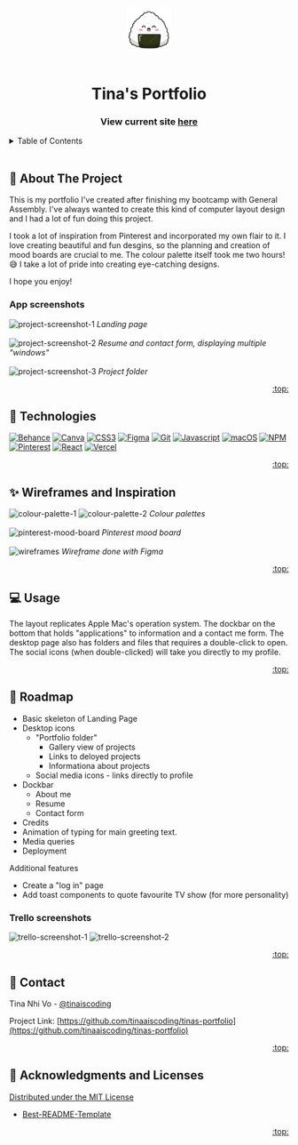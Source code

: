 <a name="readme-top"></a>

<!-- PROJECT SHIELDS -->
<!--
*** I'm using markdown "reference style" links for readability.
*** Reference links are enclosed in brackets [ ] instead of parentheses ( ).
*** See the bottom of this document for the declaration of the reference variables
*** for contributors-url, forks-url, etc. This is an optional, concise syntax you may use.
*** https://www.markdownguide.org/basic-syntax/#reference-style-links
-->

<!-- PROJECT LOGO -->
<div align="center">
  <img src="./src/images/READMEImages/onigiri2.png" alt="hello" width="80"> 
</div>
<!--
<div align="center">
  <a href="https://github.com/tinaaiscoding/tinas-portfolio">
    <img src="images/logo.png" alt="Logo" width="80" height="80">
  </a>
-->
<br>

<h1 align="center">Tina's Portfolio</h1>
  <h3 align="center">
    View current site <a href="https://tina-vo.vercel.app/">here</a>
  </h3>
</div>

<!-- TABLE OF CONTENTS -->
<details>
  <summary>Table of Contents</summary>
  <ol>
    <li><a href="#pencil-about-the-project">About The Project</a></li>
    <li><a href="#rocket-technologies">Technologies</a></li>
    <li><a href="#sparkles-wireframes-and-inspiration">Wireframes and Inspiration</a></li>
    <li><a href="#computer-usage">Usage</a></li>
    <li><a href="#car-roadmap">Roadmap</a></li>
    <li><a href="#iphone-contact">Contact</a></li>
    <li><a href="#bow-acknowledgments-and-licenses">Acknowledgments and Licenses</a></li>
  </ol>
</details>

<br>
<!-- ABOUT THE PROJECT -->

## :pencil: About The Project

<!-- [![Product Name Screen Shot][product-screenshot]](https://example.com) -->

This is my portfolio I've created after finishing my bootcamp with General Assembly. I've always wanted to create this kind of computer layout design and I had a lot of fun doing this project.

I took a lot of inspiration from Pinterest and incorporated my own flair to it. I love creating beautiful and fun desgins, so the planning and creation of mood boards are crucial to me. The colour palette itself took me two hours! 😅 I take a lot of pride into creating eye-catching designs.

I hope you enjoy!

### App screenshots 
![project-screenshot-1](/tinas-portfolio/src/images/READMEImages/project-screenshot-1.png)
_Landing page_
<br>
<br>
![project-screenshot-2](/tinas-portfolio/src/images/READMEImages/project-screenshot-2.png)
_Resume and contact form, displaying multiple "windows"_
<br>
<br>
![project-screenshot-3](/tinas-portfolio/src/images/READMEImages/project-screenshot-3.png)
_Project folder_
<p align="right"><a href="#readme-top">:top:</a></p>

## :rocket: Technologies

[![Behance][behance]][behance-url]
[![Canva][canva]][canva-url]
[![CSS3][css3]][css-url]
[![Figma][figma]][figma-url]
[![Git][git]][git-url]
[![Javascript][javascript]][javascript-url]
[![macOS][macOS]][macOS-url]
[![NPM][npm]][npm-url]
[![Pinterest][pinterest]][pinterest-url]
[![React][react.js]][react-url]
[![Vercel][vercel]][vercel-url]

<p align="right"><a href="#readme-top">:top:</a></p>

## :sparkles: Wireframes and Inspiration

![colour-palette-1](/tinas-portfolio/src/images/READMEImages/colour-palette-1.png)
![colour-palette-2](/tinas-portfolio/src/images/READMEImages/colour-palette-2.png)
*Colour palettes*
<br>
<br>
![pinterest-mood-board](/tinas-portfolio/src/images/READMEImages/pinterest-mood-board.png)
*Pinterest mood board*
<br>
<br>
![wireframes](/tinas-portfolio/src/images/READMEImages/wireframes.png)
*Wireframe done with Figma*

<p align="right"><a href="#readme-top">:top:</a></p>

<!-- USAGE EXAMPLES -->

## :computer: Usage

The layout replicates Apple Mac's operation system. The dockbar on the bottom that holds "applications" to information and a contact me form. The desktop page also has folders and files that requires a double-click to open. The social icons (when double-clicked) will take you directly to my profile.

<p align="right"><a href="#readme-top">:top:</a></p>

<!-- ROADMAP -->

## :car: Roadmap

- Basic skeleton of Landing Page
- Desktop icons
  - "Portfolio folder"
    - Gallery view of projects
    - Links to deloyed projects
    - Informationa about projects
  - Social media icons - links directly to profile
- Dockbar
  - About me
  - Resume
  - Contact form
- Credits
- Animation of typing for main greeting text.
- Media queries
- Deployment

Additional features

- Create a "log in" page
- Add toast components to quote favourite TV show (for more personality)

### Trello screenshots
![trello-screenshot-1](/tinas-portfolio/src/images/READMEImages/trello-screenshot-1.png)
![trello-screenshot-2](/tinas-portfolio/src/images/READMEImages/trello-screenshot-2.png)

<!-- See the [open issues](https://github.com/tinaaiscoding/tinas-portfolio/issues) for a full list of proposed features (and known issues). -->

<p align="right"><a href="#readme-top">:top:</a></p>

<!-- CONTACT -->

## :iphone: Contact

Tina Nhi Vo - [@tinaiscoding](https://twitter.com/tinaiscoding)

Project Link: [https://github.com/tinaaiscoding/tinas-portfolio](https://github.com/tinaaiscoding/tinas-portfolio)

<p align="right"><a href="#readme-top">:top:</a></p>

<!-- ACKNOWLEDGMENTS & LICENSE -->

## :bow: Acknowledgments and Licenses

[Distributed under the MIT License](https://github.com/othneildrew/Best-README-Template/blob/master/LICENSE.txt)

- [Best-README-Template](https://github.com/othneildrew/Best-README-Template)
<!-- * []()
- []() -->

<p align="right"><a href="#readme-top">:top:</a></p>

<!-- MARKDOWN LINKS & IMAGES -->
<!-- https://www.markdownguide.org/basic-syntax/#reference-style-links -->

[contributors-shield]: https://img.shields.io/github/contributors/tinaaiscoding/tinas-portfolio.svg?style=for-the-badge
[contributors-url]: https://github.com/tinaaiscoding/tinas-portfolio/graphs/contributors
[forks-shield]: https://img.shields.io/github/forks/tinaaiscoding/tinas-portfolio.svg?style=for-the-badge
[forks-url]: https://github.com/tinaaiscoding/tinas-portfolio/network/members
[stars-shield]: https://img.shields.io/github/stars/tinaaiscoding/tinas-portfolio.svg?style=for-the-badge
[stars-url]: https://github.com/tinaaiscoding/tinas-portfolio/stargazers
[issues-shield]: https://img.shields.io/github/issues/tinaaiscoding/tinas-portfolio.svg?style=for-the-badge
[issues-url]: https://github.com/tinaaiscoding/tinas-portfolio/issues
[license-shield]: https://img.shields.io/github/license/tinaaiscoding/tinas-portfolio.svg?style=for-the-badge
[license-url]: https://github.com/tinaaiscoding/tinas-portfolio/blob/master/LICENSE.txt
[linkedin-shield]: https://img.shields.io/badge/-LinkedIn-black.svg?style=for-the-badge&logo=linkedin&colorB=555
[linkedin-url]: https://linkedin.com/in/tinanhivo
[product-screenshot]: images/screenshot.png
[react.js]: https://img.shields.io/badge/React-20232A?style=for-the-badge&logo=react&logoColor=61DAFB
[react-url]: https://reactjs.org/
[javascript]: https://img.shields.io/badge/JavaScript-323330?style=for-the-badge&logo=javascript&logoColor=F7DF1E
[javascript-url]: https://www.javascript.com/
[css3]: https://img.shields.io/badge/CSS3-1572B6?style=for-the-badge&logo=css3&logoColor=white
[css-url]: https://www.w3.org/TR/CSS/#css

[figma]: https://img.shields.io/badge/figma-%23F24E1E.svg?style=for-the-badge&logo=figma&logoColor=white]
[figma-url]: https://www.figma.com/
[pinterest]: https://img.shields.io/badge/Pinterest-%23E60023.svg?style=for-the-badge&logo=Pinterest&logoColor=white
[pinterest-url]: https://www.pinterest.com.au/
[canva]: https://img.shields.io/badge/Canva-%2300C4CC.svg?style=for-the-badge&logo=Canva&logoColor=white
[canva-url]: https://www.canva.com/
[behance]: https://img.shields.io/badge/Behance-1769ff?style=for-the-badge&logo=behance&logoColor=white
[behance-url]: https://www.behance.net/
[git]: https://img.shields.io/badge/git-%23F05033.svg?style=for-the-badge&logo=git&logoColor=white
[git-url]: https://git-scm.com/
[macOS]: https://img.shields.io/badge/mac%20os-000000?style=for-the-badge&logo=macos&logoColor=F0F0F0
[macOS-url]: https://www.apple.com/au/macos
[npm]: https://img.shields.io/badge/NPM-%23CB3837.svg?style=for-the-badge&logo=npm&logoColor=white
[npm-url]: https://www.npmjs.com/
[vercel]: https://img.shields.io/badge/vercel-%23000000.svg?style=for-the-badge&logo=vercel&logoColor=white
[vercel-url]: https://vercel.com/
